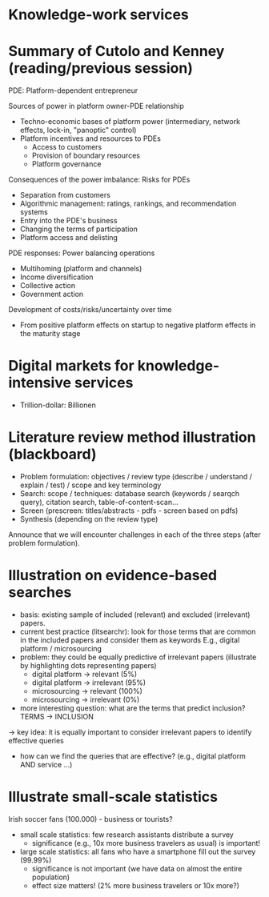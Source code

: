 # Knowledge-work services

# Summary of Cutolo and Kenney (reading/previous session)

PDE: Platform-dependent entrepreneur

Sources of power in platform owner-PDE relationship
- Techno-economic bases of platform power (intermediary, network effects, lock-in, "panoptic" control)
- Platform incentives and resources to PDEs
    - Access to customers
    - Provision of boundary resources
    - Platform governance

Consequences of the power imbalance: Risks for PDEs
- Separation from customers
- Algorithmic management: ratings, rankings, and recommendation systems
- Entry into the PDE's business
- Changing the terms of participation
- Platform access and delisting

PDE responses: Power balancing operations
- Multihoming (platform and channels)
- Income diversification
- Collective action
- Government action

Development of costs/risks/uncertainty over time
- From positive platform effects on startup to negative platform effects in the maturity stage


# Digital markets for knowledge-intensive services

- Trillion-dollar: Billionen


# Literature review method illustration (blackboard)

- Problem formulation: objectives / review type (describe / understand / explain / test) / scope and key terminology
- Search: scope / techniques: database search (keywords / searqch query), citation search, table-of-content-scan...
- Screen (prescreen: titles/abstracts - pdfs - screen based on pdfs)
- Synthesis (depending on the review type)

Announce that we will encounter challenges in each of the three steps (after problem formulation).

# Illustration on evidence-based searches

- basis: existing sample of included (relevant) and excluded (irrelevant) papers.
- current best practice (litsearchr): look for those terms that are common in the included papers and consider them as keywords
    E.g., digital platform / microsourcing
- problem: they could be equally predictive of irrelevant papers (illustrate by highlighting dots representing papers)
    - digital platform -> relevant (5%)
    - digital platform -> irrelevant (95%)
    - microsourcing -> relevant (100%)
    - microsourcing -> irrelevant (0%)
- more interesting question: what are the terms that predict inclusion? TERMS -> INCLUSION
<!-- - step further: query structure + genetic algorithm -->
-> key idea: it is equally important to consider irrelevant papers to identify effective queries
- how can we find the queries that are effective? (e.g., digital platform AND service ...)


# Illustrate small-scale statistics

Irish soccer fans (100.000) - business or tourists?
- small scale statistics: few research assistants distribute a survey
    - significance (e.g., 10x more business travelers as usual) is important!
- large scale statistics: all fans who have a smartphone fill out the survey (99.99%)
    - significance is not important (we have data on almost the entire population)
    - effect size matters! (2% more business travelers or 10x more?)